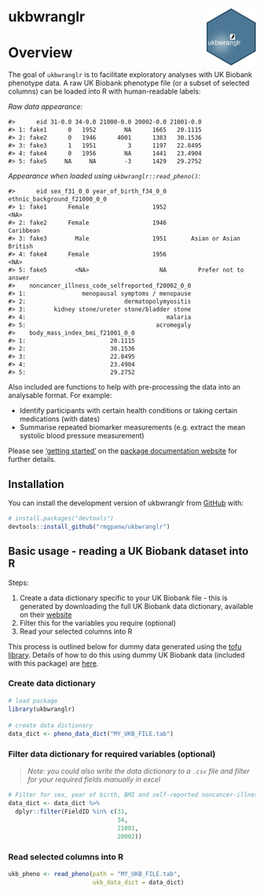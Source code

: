 
<!-- README.md is generated from README.Rmd. Please edit that file -->

# ukbwranglr <img src="man/figures/test.png" align="right" width="100" />

<!-- badges: start -->

<!-- badges: end -->

# Overview

The goal of `ukbwranglr` is to facilitate exploratory analyses with UK
Biobank phenotype data. A raw UK Biobank phenotype file (or a subset of
selected columns) can be loaded into R with human-readable labels:

*Raw data appearance:*

    #>      eid 31-0.0 34-0.0 21000-0.0 20002-0.0 21001-0.0
    #> 1: fake1      0   1952        NA      1665   20.1115
    #> 2: fake2      0   1946      4001      1383   30.1536
    #> 3: fake3      1   1951         3      1197   22.8495
    #> 4: fake4      0   1956        NA      1441   23.4904
    #> 5: fake5     NA     NA        -3      1429   29.2752

*Appearance when loaded using `ukbwranglr::read_pheno()`:*

    #>      eid sex_f31_0_0 year_of_birth_f34_0_0 ethnic_background_f21000_0_0
    #> 1: fake1      Female                  1952                         <NA>
    #> 2: fake2      Female                  1946                    Caribbean
    #> 3: fake3        Male                  1951       Asian or Asian British
    #> 4: fake4      Female                  1956                         <NA>
    #> 5: fake5        <NA>                    NA         Prefer not to answer
    #>    noncancer_illness_code_selfreported_f20002_0_0
    #> 1:                menopausal symptoms / menopause
    #> 2:                            dermatopolymyositis
    #> 3:        kidney stone/ureter stone/bladder stone
    #> 4:                                        malaria
    #> 5:                                     acromegaly
    #>    body_mass_index_bmi_f21001_0_0
    #> 1:                        20.1115
    #> 2:                        30.1536
    #> 3:                        22.8495
    #> 4:                        23.4904
    #> 5:                        29.2752

Also included are functions to help with pre-processing the data into an
analysable format. For example:

  - Identify participants with certain health conditions or taking
    certain medications (with dates)
  - Summarise repeated biomarker measurements (e.g. extract the mean
    systolic blood pressure measurement)

Please see [‘getting
started’](https://rmgpanw.github.io/ukbwranglr/articles/ukbwranglr.html)
on the [package documentation
website](https://rmgpanw.github.io/ukbwranglr/index.html) for further
details.

## Installation

You can install the development version of ukbwranglr from
[GitHub](https://github.com/rmgpanw/ukbwranglr/tree/dtable) with:

``` r
# install.packages("devtools")
devtools::install_github("rmgpanw/ukbwranglr")
```

## Basic usage - reading a UK Biobank dataset into R

Steps:

1.  Create a data dictionary specific to your UK Biobank file - this is
    generated by downloading the full UK Biobank data dictionary,
    available on their
    [website](https://biobank.ctsu.ox.ac.uk/crystal/exinfo.cgi?src=accessing_data_guide)
2.  Filter this for the variables you require (optional)
3.  Read your selected columns into R

This process is outlined below for dummy data generated using the [tofu
library](https://github.com/spiros/tofu). Details of how to do this
using dummy UK Biobank data (included with this package) are
[here](TODO).

### Create data dictionary

``` r
# load package
library(ukbwranglr)

# create data dictionary
data_dict <- pheno_data_dict("MY_UKB_FILE.tab")
```

### Filter data dictionary for required variables (optional)

> *Note: you could also write the data dictionary to a `.csv` file and
> filter for your required fields manually in excel*

``` r
# Filter for sex, year of birth, BMI and self-reported noncancer-illness fields
data_dict <- data_dict %>%
  dplyr::filter(FieldID %in% c(31,
                               34,
                               21001,
                               20002))
```

### Read selected columns into R

``` r
ukb_pheno <- read_pheno(path = "MY_UKB_FILE.tab", 
                        ukb_data_dict = data_dict)
```
